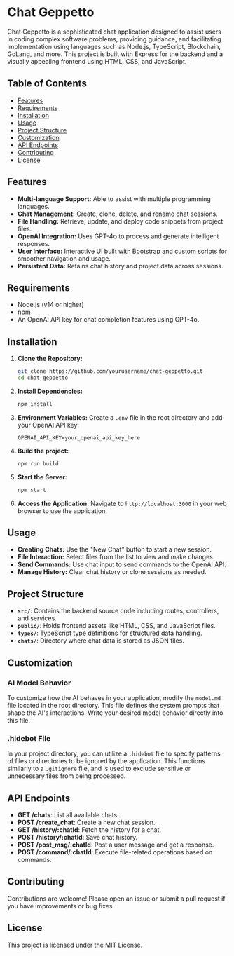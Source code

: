 # Chat Geppetto

Chat Geppetto is a sophisticated chat application designed to assist users in coding complex software problems, providing guidance, and facilitating implementation using languages such as Node.js, TypeScript, Blockchain, GoLang, and more. This project is built with Express for the backend and a visually appealing frontend using HTML, CSS, and JavaScript.

## Table of Contents

- [Features](#features)
- [Requirements](#requirements)
- [Installation](#installation)
- [Usage](#usage)
- [Project Structure](#project-structure)
- [Customization](#customization)
- [API Endpoints](#api-endpoints)
- [Contributing](#contributing)
- [License](#license)

## Features

- **Multi-language Support:** Able to assist with multiple programming languages.
- **Chat Management:** Create, clone, delete, and rename chat sessions.
- **File Handling:** Retrieve, update, and deploy code snippets from project files.
- **OpenAI Integration:** Uses GPT-4o to process and generate intelligent responses.
- **User Interface:** Interactive UI built with Bootstrap and custom scripts for smoother navigation and usage.
- **Persistent Data:** Retains chat history and project data across sessions.

## Requirements

- Node.js (v14 or higher)
- npm
- An OpenAI API key for chat completion features using GPT-4o.

## Installation

1. **Clone the Repository:**
   ```bash
   git clone https://github.com/yourusername/chat-geppetto.git
   cd chat-geppetto
   ```

2. **Install Dependencies:**
   ```bash
   npm install
   ```

3. **Environment Variables:**
   Create a `.env` file in the root directory and add your OpenAI API key:
   ```
   OPENAI_API_KEY=your_openai_api_key_here
   ```

4. **Build the project:**
   ```bash
   npm run build
   ```

5. **Start the Server:**
   ```bash
   npm start
   ```

6. **Access the Application:**
   Navigate to `http://localhost:3000` in your web browser to use the application.

## Usage

- **Creating Chats:** Use the "New Chat" button to start a new session.
- **File Interaction:** Select files from the list to view and make changes.
- **Send Commands:** Use chat input to send commands to the OpenAI API.
- **Manage History:** Clear chat history or clone sessions as needed.

## Project Structure

- **`src/`**: Contains the backend source code including routes, controllers, and services.
- **`public/`**: Holds frontend assets like HTML, CSS, and JavaScript files.
- **`types/`**: TypeScript type definitions for structured data handling.
- **`chats/`**: Directory where chat data is stored as JSON files.

## Customization

### AI Model Behavior

To customize how the AI behaves in your application, modify the `model.md` file located in the root directory. This file defines the system prompts that shape the AI's interactions. Write your desired model behavior directly into this file.

### .hidebot File

In your project directory, you can utilize a `.hidebot` file to specify patterns of files or directories to be ignored by the application. This functions similarly to a `.gitignore` file, and is used to exclude sensitive or unnecessary files from being processed.

## API Endpoints

- **GET /chats**: List all available chats.
- **POST /create_chat**: Create a new chat session.
- **GET /history/:chatId**: Fetch the history for a chat.
- **POST /history/:chatId**: Save chat history.
- **POST /post_msg/:chatId**: Post a user message and get a response.
- **POST /command/:chatId**: Execute file-related operations based on commands.

## Contributing

Contributions are welcome! Please open an issue or submit a pull request if you have improvements or bug fixes.

## License

This project is licensed under the MIT License.
